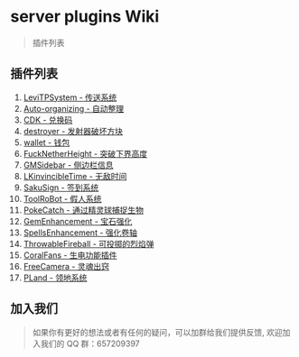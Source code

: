 # server plugins Wiki

> 插件列表

## 插件列表

1. [LeviTPSystem - 传送系统](/plugins/1.md)
2. [Auto-organizing - 自动整理](/plugins/2.md)
3. [CDK - 兑换码](/plugins/3.md)
4. [destroyer - 发射器破坏方块](/plugins/4.md)
5. [wallet - 钱包](/plugins/7.md)
6. [FuckNetherHeight - 突破下界高度](/plugins/8.md)
7. [GMSidebar - 侧边栏信息](/plugins/10.md)
8. [LKinvincibleTime - 无敌时间](/plugins/13.md)
9. [SakuSign - 签到系统](/plugins/15.md)
10. [ToolRoBot - 假人系统](/plugins/17.md)
11. [PokeCatch - 通过精灵球捕捉生物](/plugins/poke.md)
12. [GemEnhancement - 宝石强化](/plugins/0504-1-zbqh.md)
13. [SpellsEnhancement - 强化卷轴](/plugins/0504-2-juanzhou.md)
14. [ThrowableFireball - 可投掷的烈焰弹](/plugins/0504-3-lieyandan.md)
15. [CoralFans - 生电功能插件](https://coralfans-dev.github.io/CoralFans-doc/#/MainDoc?id=coralfans)
16. [FreeCamera - 灵魂出窍](/plugins/fc.md)
17. [PLand - 领地系统](/plugins/Pland.md)

## 加入我们

> 如果你有更好的想法或者有任何的疑问，可以加群给我们提供反馈, 欢迎加入我们的 QQ 群：657209397

